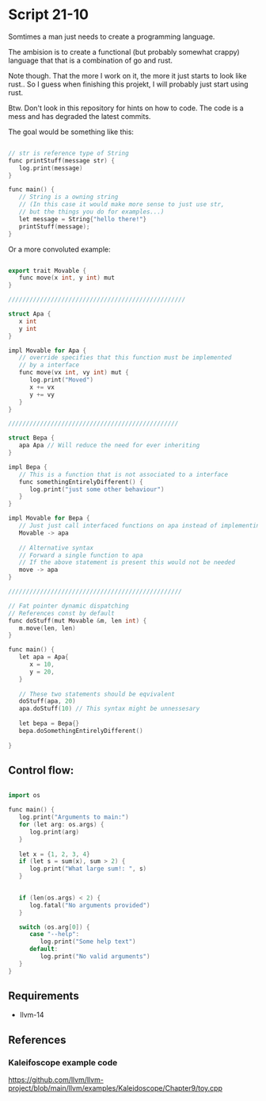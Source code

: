 # Script 21-10
Somtimes a man just needs to create a programming language.

The ambision is to create a functional (but probably somewhat crappy) language
that that is a combination of go and rust.

Note though. That the more I work on it, the more it just starts to look like
rust.. So I guess when finishing this projekt, I will probably just start using
rust.

Btw. Don't look in this repository for hints on how to code. The code is a mess
and has degraded the latest commits.

The goal would be something like this:

```c++

// str is reference type of String
func printStuff(message str) {
   log.print(message)
}

func main() {
   // String is a owning string
   // (In this case it would make more sense to just use str,
   // but the things you do for examples...)
   let message = String{"hello there!"}
   printStuff(message);
}

```

Or a more convoluted example:
```c++

export trait Movable {
   func move(x int, y int) mut
}

//////////////////////////////////////////////////

struct Apa {
   x int
   y int
}

impl Movable for Apa {
   // override specifies that this function must be implemented
   // by a interface
   func move(vx int, vy int) mut {
      log.print("Moved")
      x += vx
      y += vy
   }
}

////////////////////////////////////////////////

struct Bepa {
   apa Apa // Will reduce the need for ever inheriting
}

impl Bepa {
   // This is a function that is not associated to a interface
   func somethingEntirelyDifferent() {
      log.print("just some other behaviour")
   }
}

impl Movable for Bepa {
   // Just just call interfaced functions on apa instead of implementing them
   Movable -> apa 
   
   // Alternative syntax
   // Forward a single function to apa
   // If the above statement is present this would not be needed
   move -> apa
}

/////////////////////////////////////////////////

// Fat pointer dynamic dispatching
// References const by default
func doStuff(mut Movable &m, len int) {
   m.move(len, len)
}

func main() {
   let apa = Apa{
      x = 10,
      y = 20,
   }
   
   // These two statements should be eqvivalent
   doStuff(apa, 20)
   apa.doStuff(10) // This syntax might be unnessesary
   
   let bepa = Bepa{}
   bepa.doSomethingEntirelyDifferent()
   
}

```

## Control flow:

```c++

import os

func main() {
   log.print("Arguments to main:")
   for (let arg: os.args) {
      log.print(arg)
   }
   
   let x = {1, 2, 3, 4}
   if (let s = sum(x), sum > 2) {
      log.print("What large sum!: ", s)
   }
   

   if (len(os.args) < 2) {
      log.fatal("No arguments provided")
   }

   switch (os.arg[0]) {
      case "--help":
         log.print("Some help text")
      default:
         log.print("No valid arguments")
   }
}
```


## Requirements

* llvm-14

## References

### Kaleifoscope example code
https://github.com/llvm/llvm-project/blob/main/llvm/examples/Kaleidoscope/Chapter9/toy.cpp
